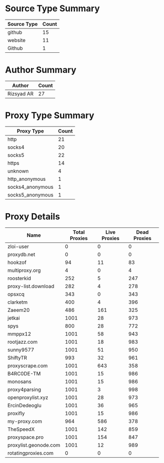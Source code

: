 # Source Type Summary

| Source Type | Count |
|-------------|-------|
| github | 15 |
| website | 11 |
| Github | 1 |


# Author Summary

| Author | Count |
|--------|-------|
| Rizsyad AR | 27 |


# Proxy Type Summary

| Proxy Type | Count |
|------------|-------|
| http | 21 |
| socks4 | 20 |
| socks5 | 22 |
| https | 14 |
| unknown | 4 |
| http_anonymous | 1 |
| socks4_anonymous | 1 |
| socks5_anonymous | 1 |


# Proxy Details

| Name | Total Proxies | Live Proxies | Dead Proxies |
|------|---------------|--------------|---------------|
| zloi-user | 0 | 0 | 0 |
| proxydb.net | 0 | 0 | 0 |
| hookzof | 94 | 11 | 83 |
| multiproxy.org | 4 | 0 | 4 |
| roosterkid | 252 | 5 | 247 |
| proxy-list.download | 282 | 4 | 278 |
| opsxcq | 343 | 0 | 343 |
| clarketm | 400 | 4 | 396 |
| Zaeem20 | 486 | 161 | 325 |
| jetkai | 1001 | 28 | 973 |
| spys | 800 | 28 | 772 |
| mmppx12 | 1001 | 58 | 943 |
| rootjazz.com | 1001 | 18 | 983 |
| sunny9577 | 1001 | 51 | 950 |
| ShiftyTR | 993 | 32 | 961 |
| proxyscrape.com | 1001 | 643 | 358 |
| B4RC0DE-TM | 1001 | 15 | 986 |
| monosans | 1001 | 15 | 986 |
| proxy4parsing | 1001 | 3 | 998 |
| openproxylist.xyz | 1001 | 28 | 973 |
| ErcinDedeoglu | 1001 | 36 | 965 |
| proxifly | 1001 | 15 | 986 |
| my-proxy.com | 964 | 586 | 378 |
| TheSpeedX | 1001 | 142 | 859 |
| proxyspace.pro | 1001 | 154 | 847 |
| proxylist.geonode.com | 1001 | 12 | 989 |
| rotatingproxies.com | 0 | 0 | 0 |

